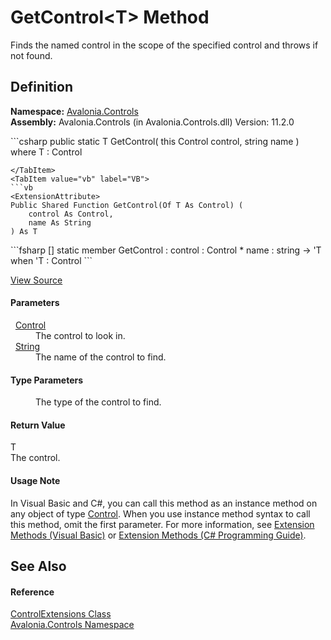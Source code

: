 # GetControl&lt;T&gt; Method


Finds the named control in the scope of the specified control and throws if not found.



## Definition
**Namespace:** <a href="N_Avalonia_Controls">Avalonia.Controls</a>  
**Assembly:** Avalonia.Controls (in Avalonia.Controls.dll) Version: 11.2.0

<Tabs groupId="api-code-preview">
<TabItem value="csharp" label="C#">
```csharp
public static T GetControl<T>(
	this Control control,
	string name
)
where T : Control

```
</TabItem>
<TabItem value="vb" label="VB">
```vb
<ExtensionAttribute>
Public Shared Function GetControl(Of T As Control) ( 
	control As Control,
	name As String
) As T
```
</TabItem>
<TabItem value="fsharp" label="F#">
```fsharp
[<ExtensionAttribute>]
static member GetControl : 
        control : Control * 
        name : string -> 'T  when 'T : Control
```
</TabItem>
</Tabs>



<a href="https://github.com/AvaloniaUI/Avalonia/tree/master/src/Avalonia.Controls/ControlExtensions.cs#L75" title="View the source code">View Source</a>



#### Parameters
<dl><dt>  <a href="T_Avalonia_Controls_Control">Control</a></dt><dd>The control to look in.</dd><dt>  <a href="https://learn.microsoft.com/dotnet/api/system.string" target="_blank" rel="noopener noreferrer">String</a></dt><dd>The name of the control to find.</dd></dl>

#### Type Parameters
<dl><dt /><dd>The type of the control to find.</dd></dl>

#### Return Value
T  
The control.

#### Usage Note
In Visual Basic and C#, you can call this method as an instance method on any object of type <a href="T_Avalonia_Controls_Control">Control</a>. When you use instance method syntax to call this method, omit the first parameter. For more information, see <a href="https://docs.microsoft.com/dotnet/visual-basic/programming-guide/language-features/procedures/extension-methods" target="_blank" rel="noopener noreferrer">Extension Methods (Visual Basic)</a> or <a href="https://docs.microsoft.com/dotnet/csharp/programming-guide/classes-and-structs/extension-methods" target="_blank" rel="noopener noreferrer">Extension Methods (C# Programming Guide)</a>.

## See Also


#### Reference
<a href="T_Avalonia_Controls_ControlExtensions">ControlExtensions Class</a>  
<a href="N_Avalonia_Controls">Avalonia.Controls Namespace</a>  

